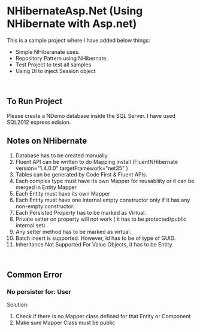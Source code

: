 # NHibernateAsp.Net (Using NHibernate with Asp.net)

This is a sample project where I have added below things:
<ul>
<li>Simple NHiberanate uses.</li>
<li>Repository Pattern using NHibernate.</li>
<li>Test Project to test all samples</li>
<li>Using DI to inject Session object</li>
</ul>
<br>
<h2> To Run Project </h2>
<p>
Please create a NDemo database inside the SQL Server. I have used SQL2012 express edision.
</p>
<h2>Notes on NHibernate</h2>
<ol>
<li>	Database has to be created manually.</li>
<li>	Fluent API can be written to do Mapping install (FluentNHibernate version="1.4.0.0" targetFramework="net35" )</li>
<li>	Tables can be generated by Code First & Fluent APIs. </li>
<li>	Each complex type must have its own Mapper for reusability or it can be merged in Entity Mapper</li>
<li>  Each Entity must have its own Mapper </li>
<li>	Each Entity must have one internal empty constructor only if it has any non-empty constructor.</li>
<li>	Each Persisted Property has to be marked as Virtual.</li>
<li>	Private setter on property will not work ( it has to be protected/public  internal set)</li>
<li>	Any setter method has to be marked as virtual.  </li>
<li>Batch insert is supported. However, Id has to be of type of GUID.</li>
<li>	Inheritance Not Supported For Value Objects, it has to be Entity. </li>
</ol>
<br>
<h2>Common Error </h2>
<h3>
No persister for: User</h3>
Solution:
<ol>
<li> Check if there is no Mapper class defined for that Entity or Component</li>
<li> Make sure Mapper Class must be public</li>
</ol>
